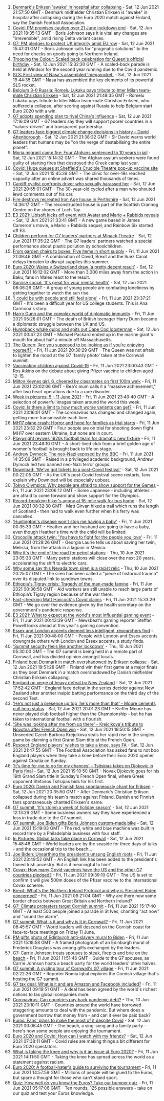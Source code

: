 1. [Denmark's Eriksen 'awake' in hospital after collapsing ](https://www.bbc.co.uk/sport/football/57456002) - Sat, 12 Jun 2021 21:57:50 GMT - Denmark midfielder Christian Eriksen is "awake" in hospital after collapsing during the Euro 2020 match against Finland, say the Danish Football Association.
2. [Covid: PM promises caution over 21 June lockdown end](https://www.bbc.co.uk/news/uk-politics-57454258) - Sat, 12 Jun 2021 18:35:13 GMT - Boris Johnson says it is vital any changes are "irreversible", amid rising Delta variant cases.
3. [G7: PM pledges to protect UK integrity amid EU row](https://www.bbc.co.uk/news/uk-politics-57453004) - Sat, 12 Jun 2021 15:47:01 GMT - Boris Johnson calls for "pragmatic solutions" to the need for checks on goods going to Northern Ireland.
4. [Trooping the Colour: Scaled back celebration for Queen's official birthday](https://www.bbc.co.uk/news/uk-57451808) - Sat, 12 Jun 2021 15:32:30 GMT - A scaled-back parade is held at Windsor for the second year running due to the Covid pandemic.
5. [SLS: First view of Nasa's assembled 'megarocket'](https://www.bbc.co.uk/news/science-environment-57446686) - Sat, 12 Jun 2021 19:44:35 GMT - Nasa has assembled the key elements of its powerful SLS rocket.
6. [Belgium 3-0 Russia: Romelu Lukaku pays tribute to Inter Milan team-mate Christian Eriksen](https://www.bbc.co.uk/sport/football/51197540) - Sat, 12 Jun 2021 21:48:35 GMT - Romelu Lukaku pays tribute to Inter Milan team-mate Christian Eriksen, who suffered a collapse, after scoring against Russia to help Belgium start Euro 2020 with a win.
7. [G7 adopts spending plan to rival China's influence](https://www.bbc.co.uk/news/world-us-canada-57452158) - Sat, 12 Jun 2021 17:16:09 GMT - G7 leaders say they will support poorer countries in a "values-driven" and transparent partnership.
8. [G7 leaders face biggest climate change decisions in history - David Attenborough](https://www.bbc.co.uk/news/uk-politics-57456641) - Sat, 12 Jun 2021 21:38:32 GMT - Sir David warns world leaders that humans may be "on the verge of destabilising the entire planet".
9. [Moria migrant camp fire: Four Afghans sentenced to 10 years in jail](https://www.bbc.co.uk/news/world-europe-57441291) - Sat, 12 Jun 2021 15:14:32 GMT - The Afghan asylum seekers were found guilty of starting fires that destroyed the Greek camp last year.
10. [Covid: Huge queues at Sheffield's Crucible Theatre pop-up vaccine site](https://www.bbc.co.uk/news/uk-england-south-yorkshire-57452871) - Sat, 12 Jun 2021 15:45:36 GMT - The clinic for over-18s reached capacity after an online advert was shared thousands of times.
11. [Cardiff cyclist confronts driver who sexually harassed her](https://www.bbc.co.uk/news/uk-wales-57427696) - Sat, 12 Jun 2021 20:55:01 GMT - The 30-year-old cycled after a man who shouted lewd comments out of his car.
12. [Fire destroys recreated Iron Age house in Perthshire](https://www.bbc.co.uk/news/uk-scotland-tayside-central-57452498) - Sat, 12 Jun 2021 14:36:17 GMT - The reconstructed house is part of the Scottish Crannog Centre on the shores of Loch Tay.
13. [E3 2021: Ubisoft kicks off event with Avatar and Mario + Rabbids reveals](https://www.bbc.co.uk/news/technology-57457248) - Sat, 12 Jun 2021 21:33:41 GMT - A new game based in James Cameron's movie, a Mario + Rabbids sequel, and Rainbow Six started off E3.
14. [Children perform for G7 leaders' partners at Minack Theatre](https://www.bbc.co.uk/news/uk-england-cornwall-57454326) - Sat, 12 Jun 2021 17:35:22 GMT - The G7 leaders' partners watched a special performance about plastic pollution by schoolchildren.
15. [From garden chairs to boxes: Five items in short supply](https://www.bbc.co.uk/news/business-57433224) - Fri, 11 Jun 2021 21:09:46 GMT - A combination of Covid, Brexit and the Suez Canal delays threaten to disrupt supplies this summer.
16. [Euro 2020: Wales v Switzerland draw 'a pretty decent result'](https://www.bbc.co.uk/news/uk-wales-57453705) - Sat, 12 Jun 2021 16:12:02 GMT - More than 3,000 miles away from the action in Baku, fans in Wales react to the result.
17. [Sunrise social: 'It's great for your mental health'](https://www.bbc.co.uk/news/uk-northern-ireland-57435053) - Sat, 12 Jun 2021 06:06:26 GMT - A group of young people are combating loneliness by getting together to watch the sun rise.
18. ['I could be with people and still feel alone'](https://www.bbc.co.uk/news/world-us-canada-57434784) - Fri, 11 Jun 2021 23:37:21 GMT - It's been a difficult year for US college students. This is Ana Carmona's story.
19. [Harry Dunn and the complex world of diplomatic immunity](https://www.bbc.co.uk/news/uk-57436513) - Fri, 11 Jun 2021 05:28:01 GMT - The death of British teenager Harry Dunn became a diplomatic struggle between the UK and US.
20. [Humpback whale gulps and spits out Cape Cod lobsterman](https://www.bbc.co.uk/news/world-us-canada-57450685) - Sat, 12 Jun 2021 00:47:23 GMT - Michael Packard ended up in the marine giant's mouth for about half a minute off Massachusetts.
21. [The Queen: ‘Are you supposed to be looking as if you’re enjoying yourself?’](https://www.bbc.co.uk/news/uk-57447066) - Fri, 11 Jun 2021 20:30:29 GMT - The Queen was not afraid to lighten the mood at the G7 'family photo' taken at the Cornwall summit.
22. [Vaccinating children against Covid-19](https://www.bbc.co.uk/news/uk-57441662) - Fri, 11 Jun 2021 23:00:43 GMT - Ros Atkins on the debate about giving Pfizer vaccine to children aged 12-15.
23. [Milton Keynes girl, 6, cheered by classmates on first 100m walk](https://www.bbc.co.uk/news/uk-england-beds-bucks-herts-57448365) - Fri, 11 Jun 2021 23:02:06 GMT - Bea's mum calls it a "massive achievement," after two heart operations due to a rare disorder.
24. [Week in pictures: 5 - 11 June 2021](https://www.bbc.co.uk/news/in-pictures-57415615) - Fri, 11 Jun 2021 23:40:40 GMT - A selection of powerful images taken around the world this week.
25. [Covid: Is there a limit to how much worse variants can get?](https://www.bbc.co.uk/news/health-57431420) - Fri, 11 Jun 2021 23:16:01 GMT - The coronavirus has changed and changed again, getting more transmissible each time.
26. [MH17 plane crash: Horror and hope for families as trial starts](https://www.bbc.co.uk/news/world-europe-57443467) - Fri, 11 Jun 2021 23:32:29 GMT - Four people are on trial for shooting down flight MH17 over eastern Ukraine, but none are in court.
27. [Playwright revives 1920s football team for dramatic new fixture](https://www.bbc.co.uk/news/entertainment-arts-57427065) - Fri, 11 Jun 2021 23:48:10 GMT - A short-lived club from a brief golden age of women's football is brought back to life on stage.
28. [Andrew Dymock: The neo-Nazi exposed by the BBC](https://www.bbc.co.uk/news/uk-57406673) - Fri, 11 Jun 2021 14:35:09 GMT - Raised in a privileged academic background, Andrew Dymock led two banned neo-Nazi terror groups.
29. [Download: 'We've got tickets to a post-Covid festival'](https://www.bbc.co.uk/news/uk-england-leicestershire-57387810) - Sat, 12 Jun 2021 00:22:05 GMT - As the UK's post-Covid festival scene restarts, fans explain why Download will be especially upbeat.
30. [Tokyo Olympics: Why people are afraid to show support for the Games](https://www.bbc.co.uk/news/world-asia-57395010) - Fri, 11 Jun 2021 23:06:12 GMT - Some Japanese - including athletes - are afraid to come forward and show support for the Olympics.
31. [Record-breaking hiker's agony at 16-mile walk for bus home](https://www.bbc.co.uk/news/uk-scotland-edinburgh-east-fife-57429027) - Sat, 12 Jun 2021 08:32:30 GMT - Matt Girvan hiked a trail which runs the length of Scotland - then had to walk even further when his ferry was cancelled.
32. ['Huntington's disease won't stop me having a baby'](https://www.bbc.co.uk/news/stories-57430859) - Fri, 11 Jun 2021 00:35:33 GMT - Heather and her husband are going to have a baby, even though Heather's time with the child will be limited.
33. [Crocodile attack twin: 'You have to fight for the people you love'](https://www.bbc.co.uk/news/newsbeat-57437135) - Fri, 11 Jun 2021 01:29:26 GMT - Georgia Laurie tells us about saving her twin, Melissa, from the attack in a lagoon in Mexico.
34. [Why it's the end of the road for petrol stations](https://www.bbc.co.uk/news/business-57416829) - Thu, 10 Jun 2021 23:05:33 GMT - Many petrol stations will close over the next 20 years, accelerating the shift to electric cars.
35. [Why some say this Nevada town siren is a racist relic](https://www.bbc.co.uk/news/world-us-canada-57407543) - Thu, 10 Jun 2021 20:25:07 GMT - The siren has been called a "piece of historical trauma" over its disputed link to sundown towns.
36. [Ethiopia's Tigray crisis: Tragedy of the man-made famine](https://www.bbc.co.uk/news/world-africa-57422168) - Fri, 11 Jun 2021 00:36:58 GMT - Aid workers are still unable to reach large parts of Ethiopia’s Tigray region because of the war there.
37. [Fact-checking Matt Hancock's Covid claims](https://www.bbc.co.uk/news/57427777) - Fri, 11 Jun 2021 15:33:29 GMT - We go over the evidence given by the health secretary on the government's pandemic response.
38. [E3 2021: What to expect at the world's most influential gaming event](https://www.bbc.co.uk/news/newsbeat-57425970) - Fri, 11 Jun 2021 00:43:39 GMT - Newsbeat's gaming reporter Steffan Powell looks ahead at this year's gaming convention.
39. [Essex and London accents deemed less intelligent, researchers find](https://www.bbc.co.uk/news/uk-england-essex-57071805) - Fri, 11 Jun 2021 00:48:00 GMT - People with London and Essex accents downgrade others with London and Essex accents, a study finds.
40. ['Summit security feels like another lockdown'](https://www.bbc.co.uk/news/uk-england-cornwall-57399071) - Thu, 10 Jun 2021 05:30:00 GMT - The G7 summit is being held in a remote part of Cornwall, and has divided opinion amongst locals.
41. [Finland beat Denmark in match overshadowed by Eriksen collapse](https://www.bbc.co.uk/sport/football/51197533) - Sat, 12 Jun 2021 19:51:28 GMT - Finland win their first game at a major finals as they beat Denmark in a match overshadowed by Danish midfielder Christian Eriksen collapsing.
42. [England on verge of heavy defeat by New Zealand](https://www.bbc.co.uk/sport/cricket/57455847) - Sat, 12 Jun 2021 17:52:42 GMT - England face defeat in the series decider against New Zealand after another insipid batting performance on the third day of the second Test.
43. ['He's not just a presence up top, he's more than that' - Moore cements cult hero status](https://www.bbc.co.uk/sport/football/57456888) - Sat, 12 Jun 2021 20:01:23 GMT - Kieffer Moore has never played club football higher than the Championship - but he has taken to international football with a flourish.
44. ['She was looking after me from up there' - Krejcikova's tribute to Novotna after French Open win](https://www.bbc.co.uk/sport/tennis/57455312) - Sat, 12 Jun 2021 19:50:15 GMT - Unseeded Czech Barbora Krejcikova seals her rapid rise in the singles game by claiming a first Grand Slam title at the French Open.
45. [Respect England players' wishes to take a knee, says FA](https://www.bbc.co.uk/sport/football/57457120) - Sat, 12 Jun 2021 21:47:55 GMT - The Football Association has asked fans to not boo England players when they take a knee before their Euro 2020 opener against Croatia on Sunday.
46. ['It's time for me to go for my chances' - Tsitsipas takes on Djokovic in Paris final](https://www.bbc.co.uk/sport/tennis/57448994) - Sat, 12 Jun 2021 19:10:50 GMT - Novak Djokovic goes for his 19th Grand Slam title in Sunday's French Open final, where Greek opponent Stefanos Tsitsipas bids for his first.
47. [Euro 2020: Danish and Finnish fans spontaneously chant for Eriksen](https://www.bbc.co.uk/sport/av/football/57456984) - Sat, 12 Jun 2021 20:35:50 GMT - After Denmark's Christian Erikson collapsed during his team's match against Finland, Danish and Finnish fans spontaneously chanted Eriksen's name.
48. [G7 summit: 'It's stolen a week of holiday season'](https://www.bbc.co.uk/news/uk-england-cornwall-57442050) - Sat, 12 Jun 2021 12:13:29 GMT - Some business owners say they have experienced a loss in trade due to the G7 summit.
49. [G7 summit: Joe Biden gifts Boris Johnson custom-made bike](https://www.bbc.co.uk/news/world-us-canada-57453840) - Sat, 12 Jun 2021 15:19:03 GMT - The red, white and blue machine was built in record time by a Philadelphia business with four staff.
50. [In Pictures: Global talks take place in Cornwall](https://www.bbc.co.uk/news/uk-57438878) - Sat, 12 Jun 2021 15:48:46 GMT - World leaders are by the seaside for three days of talks - and the occasional trip to the beach...
51. [Joe Biden: Unearthing the president's unsung English roots](https://www.bbc.co.uk/news/world-us-canada-57394351) - Fri, 11 Jun 2021 23:49:52 GMT - An English link has been added to the president's famed Irish ancestry. But is it meaningful to him?
52. [Covax: How many Covid vaccines have the US and the other G7 countries pledged?](https://www.bbc.co.uk/news/world-55795297) - Fri, 11 Jun 2021 09:39:10 GMT - The US is set to confirm it will give 500m doses of the Pfizer vaccine to the international Covax scheme.
53. [Brexit: What's the Northern Ireland Protocol and why is President Biden concerned?](https://www.bbc.co.uk/news/explainers-53724381) - Fri, 11 Jun 2021 09:21:04 GMT - Why are there now some border checks between Great Britain and Northern Ireland?
54. [G7: Climate protesters target Cornish summit](https://www.bbc.co.uk/news/uk-england-cornwall-57445814) - Fri, 11 Jun 2021 15:17:40 GMT - At least 500 people joined a parade in St Ives, chanting "act now" and "sound the alarm".
55. [G7 summit: What is it and why is it in Cornwall?](https://www.bbc.co.uk/news/world-49434667) - Fri, 11 Jun 2021 08:45:57 GMT - World leaders will descend on the Cornish coast for face-to-face meetings on Friday 11 June.
56. [PM gifts photo of Edinburgh anti-slavery mural to Biden](https://www.bbc.co.uk/news/uk-scotland-edinburgh-east-fife-57441825) - Fri, 11 Jun 2021 15:18:58 GMT - A framed photograph of an Edinburgh mural of Frederick Douglass was among gifts exchanged by the leaders.
57. [G7: Carrie Johnson treats spouses to steak, firepits and brie on the beach](https://www.bbc.co.uk/news/uk-politics-57384801) - Fri, 11 Jun 2021 11:51:46 GMT - Guide to the G7 spouses, as Carrie Johnson hosts a beach party for the world leaders' other halves.
58. [G7 summit: A cycling tour of Cornwall's G7 village](https://www.bbc.co.uk/news/uk-57433610) - Fri, 11 Jun 2021 02:22:26 GMT - Reporter Nomia Iqbal explores the Cornish village that's hosting the G7 summit.
59. [G7 tax deal: What is it and are Amazon and Facebook included?](https://www.bbc.co.uk/news/business-57384352) - Fri, 11 Jun 2021 09:19:51 GMT - A deal has been agreed by the world's richest nations to tax global companies more.
60. [Coronavirus: Can countries pay back pandemic debt?](https://www.bbc.co.uk/news/57432260) - Thu, 10 Jun 2021 23:10:11 GMT - Countries around the world have borrowed staggering amounts to deal with the pandemic. But where does a government borrow that money from - and can it ever be paid back?
61. [Euros: Fans' plans to make the most of it despite Covid](https://www.bbc.co.uk/news/newsbeat-57383693) - Sat, 12 Jun 2021 00:06:45 GMT - The beach, a sing-song and a family party - here's how some people are enjoying the tournament.
62. [Euro 2020 and Covid: How can I watch with my friends?](https://www.bbc.co.uk/news/uk-57386719) - Sat, 12 Jun 2021 07:38:11 GMT - Covid rules are making things a bit different for Euro 2020 spectators.
63. [What is taking the knee and why is it an issue at Euro 2020?](https://www.bbc.co.uk/news/explainers-53098516) - Fri, 11 Jun 2021 14:11:50 GMT - Taking the knee has spread across the world as a statement against racism.
64. [Euro 2020: A football-hater's guide to surviving the tournament](https://www.bbc.co.uk/news/newsbeat-57443234) - Fri, 11 Jun 2021 14:57:59 GMT - Millions of people will be glued to the Euros, but spare a thought for those who can't stand sport.
65. [Quiz: How well do you know the Euros? Take our bumper quiz](https://www.bbc.co.uk/sport/football/57188304) - Fri, 11 Jun 2021 05:17:06 GMT - Ten rounds, 125 possible answers - take on our quiz and test your Euros knowledge.
